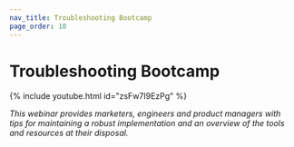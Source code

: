 ```yaml
---
nav_title: Troubleshooting Bootcamp
page_order: 10
---
```


# Troubleshooting Bootcamp

{% include youtube.html id="zsFw7I9EzPg" %}


_This webinar provides marketers, engineers and product managers with tips for maintaining a robust implementation and an overview of the tools and resources at their disposal._
